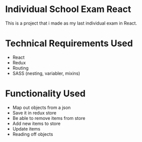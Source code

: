 # Individual School Exam React
This is a project that i made as my last individual exam in React.

# Technical Requirements Used
- React
- Redux
- Routing
- SASS (nesting, variabler, mixins)

# Functionality Used
- Map out objects from a json
- Save it in redux store
- Be able to remove items from store
- Add new items to store
- Update items
- Reading off objects
